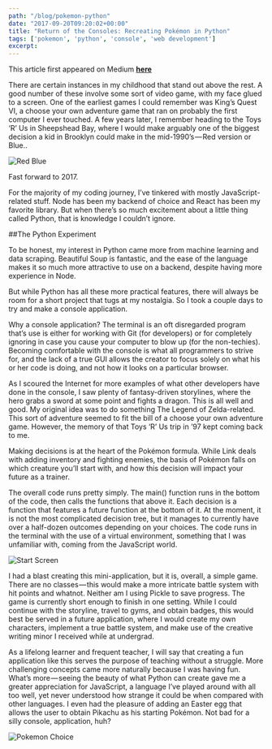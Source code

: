 ```yaml
---
path: "/blog/pokemon-python"
date: "2017-09-20T09:20:02+00:00"
title: "Return of the Consoles: Recreating Pokémon in Python"
tags: ['pokemon', 'python', 'console', 'web development']
excerpt: 
---
```


This article first appeared on Medium [__here__](https://hackernoon.com/postgresql-explained-with-basketball-players-f99fb812c065)

There are certain instances in my childhood that stand out above the rest. A good number of these involve some sort of video game, with my face glued to a screen. One of the earliest games I could remember was King’s Quest VI, a choose your own adventure game that ran on probably the first computer I ever touched. A few years later, I remember heading to the Toys ‘R’ Us in Sheepshead Bay, where I would make arguably one of the biggest decision a kid in Brooklyn could make in the mid-1990’s — Red version or Blue..

![Red Blue](https://cdn-images-1.medium.com/max/1600/1*_MdfIi7rGx6Yz8rqXvcbKQ.jpeg)

Fast forward to 2017.

For the majority of my coding journey, I’ve tinkered with mostly JavaScript-related stuff. Node has been my backend of choice and React has been my favorite library. But when there’s so much excitement about a little thing called Python, that is knowledge I couldn’t ignore.

##The Python Experiment 

To be honest, my interest in Python came more from machine learning and data scraping. Beautiful Soup is fantastic, and the ease of the language makes it so much more attractive to use on a backend, despite having more experience in Node.

But while Python has all these more practical features, there will always be room for a short project that tugs at my nostalgia. So I took a couple days to try and make a console application.

Why a console application? The terminal is an oft disregarded program that’s use is either for working with Git (for developers) or for completely ignoring in case you cause your computer to blow up (for the non-techies). Becoming comfortable with the console is what all programmers to strive for, and the lack of a true GUI allows the creator to focus solely on what his or her code is doing, and not how it looks on a particular browser.

As I scoured the Internet for more examples of what other developers have done in the console, I saw plenty of fantasy-driven storylines, where the hero grabs a sword at some point and fights a dragon. This is all well and good. My original idea was to do something The Legend of Zelda-related. This sort of adventure seemed to fit the bill of a choose your own adventure game. However, the memory of that Toys ‘R’ Us trip in ’97 kept coming back to me.

Making decisions is at the heart of the Pokémon formula. While Link deals with adding inventory and fighting enemies, the basis of Pokémon falls on which creature you’ll start with, and how this decision will impact your future as a trainer.

The overall code runs pretty simply. The main() function runs in the bottom of the code, then calls the functions that above it. Each decision is a function that features a future function at the bottom of it. At the moment, it is not the most complicated decision tree, but it manages to currently have over a half-dozen outcomes depending on your choices. The code runs in the terminal with the use of a virtual environment, something that I was unfamiliar with, coming from the JavaScript world.

![Start Screen](https://cdn-images-1.medium.com/max/1200/1*I51KEPyZyOm0AyqOSadG0A.gif)

I had a blast creating this mini-application, but it is, overall, a simple game. There are no classes — this would make a more intricate battle system with hit points and whatnot. Neither am I using Pickle to save progress. The game is currently short enough to finish in one setting. While I could continue with the storyline, travel to gyms, and obtain badges, this would best be served in a future application, where I would create my own characters, implement a true battle system, and make use of the creative writing minor I received while at undergrad.

As a lifelong learner and frequent teacher, I will say that creating a fun application like this serves the purpose of teaching without a struggle. More challenging concepts came more naturally because I was having fun. What’s more — seeing the beauty of what Python can create gave me a greater appreciation for JavaScript, a language I’ve played around with all too well, yet never understood how strange it could be when compared with other languages. I even had the pleasure of adding an Easter egg that allows the user to obtain Pikachu as his starting Pokémon. Not bad for a silly console, application, huh?

![Pokemon Choice](https://cdn-images-1.medium.com/max/1600/1*QtgyiFepJTh9TBjwTsKarg.gif)

